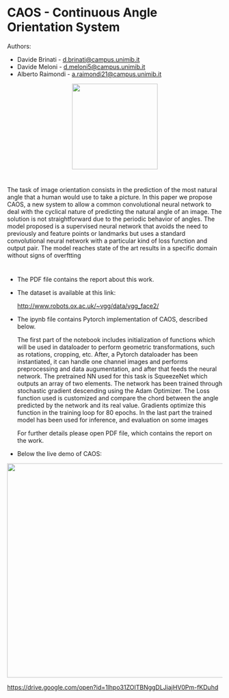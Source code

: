 # CAOS -  Continuous Angle Orientation System

Authors:
- Davide Brinati - d.brinati@campus.unimib.it
- Davide Meloni - d.meloni5@campus.unimib.it
- Alberto Raimondi - a.raimondi21@campus.unimib.it


<p align="center">
  <img width="200" height="200" src="https://github.com/done1892/Advanced-Machine-Learning-Project/blob/master/pics/logo.png">
</p>

# 

The task of image orientation consists in the prediction of the most
natural angle that a human would use to take a picture. In this paper
we propose CAOS, a new system to allow a common convolutional
neural network to deal with the cyclical nature of predicting the natural angle of an image. The solution is not straightforward due to
the periodic behavior of angles. The model proposed is a supervised
neural network that avoids the need to previously and feature points
or landmarks but uses a standard convolutional neural network with
a particular kind of loss function and output pair. The model reaches
state of the art results in a specific domain without signs of overftting

#

- The PDF file contains the report about this work.

* The dataset is available at this link:

  http://www.robots.ox.ac.uk/~vgg/data/vgg_face2/

- The ipynb file contains Pytorch implementation of CAOS, described below.

  The first part of the notebook includes initialization of functions which will be used in dataloader to perform geometric transformations, such as rotations, cropping, etc.
  After, a Pytorch dataloader has been instantiated, it can handle one channel images and performs preprocessing and data augumentation, and after that feeds the neural network.
  The pretrained NN used for this task is SqueezeNet which outputs an array of two elements. The network has been trained through stochastic gradient descending using the Adam Optimizer. The Loss function used is customized and compare the chord between the angle predicted by the network and its real value. Gradients optimize this function in the training loop for 80 epochs.
  In the last part the trained model has been used for inference, and evaluation on some images
  
  For further details please open PDF file, which contains the report on the work.
  
- Below the live demo of CAOS:

<p align="center">
  <img width="600" height="500" src="https://github.com/done1892/Advanced-Machine-Learning-Project/blob/master/pics/CAOS-Demo.gif">
</p>

 

  https://drive.google.com/open?id=1lhpo31ZOITBNggDLJiajHV0Pm-fKDuhd
  
